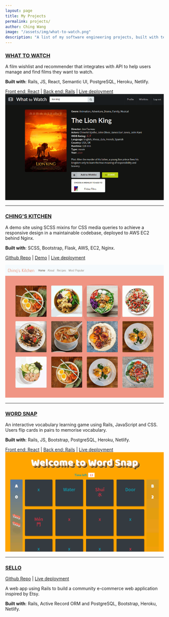 ```yaml
---
layout: page
title: My Projects
permalink: projects/
author: Ching Wang
image: "/assets/img/what-to-watch.png"
description: "A list of my software engineering projects, built with technologies including JavaScript, React, Python, Flask, Ruby on Rails, postgreSQL and AWS."
---
```


### [WHAT TO WATCH](http://wattowatch.netlify.com/)

A film wishlist and recommender that integrates with API to help users manage and find films they want to watch.

**Built with**: Rails, JS, React, Semantic UI, PostgreSQL, Heroku, Netlify.

[Front end: React](https://github.com/ching-wang/client-what-to-watch) \| [Back end: Rails](https://github.com/ching-wang/server-what-to-watch) \| [Live deployment](https://wattowatch.netlify.app/)
![What to Watch](/assets/img/what-to-watch.png)

---

### [CHING'S KITCHEN](http://chings-kitchen.ching-wang.io/)

A demo site using SCSS mixins for CSS media queries to achieve a responsive
design in a maintainable codebase, deployed to AWS EC2 behind Nginx.

**Built with**: SCSS, Bootstrap, Flask, AWS, EC2, Nginx.

[Github Repo](https://github.com/ching-wang/chings-kitchen) \| [Demo](https://youtu.be/cUMYWU7MLKA) \| [Live deployment](http://chings-kitchen.ching-wang.io/)

![Ching's Kitchen](/assets/img/chings-kitchen.png)

---

### [WORD SNAP](https://wordsnap.netlify.com/)

An interactive vocabulary learning game using Rails, JavaScript and CSS. Users
flip cards in pairs to memorise vocabulary.

**Built with**: Rails, JS, Bootstrap, PostgreSQL, Heroku, Netlify.

[Front end: React](https://github.com/ching-wang/word-snap-front-end) \| [Back end: Rails](https://github.com/siapankina/word_snap_backend) \| [Live deployment](https://wordsnap.netlify.app/)
![WordSnap](/assets/img/word-snap.png)

---

### [SELLO](https://sello-shop.herokuapp.com/)

[Github Repo](https://github.com/Harrison-Hughes/Sello) \| [Live deployment](https://sello-shop.herokuapp.com/)

A web app using Rails to build a community e-commerce web application inspired by Etsy.

**Built with**: Rails, Active Record ORM and PostgreSQL, Bootstrap, Heroku, Netlify.
